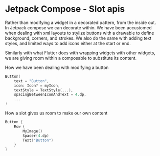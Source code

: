 # Jetpack Compose - Slot apis

Rather than modifying a widget in a decorated pattern, from the inside out. In Jetpack compose we can decorate within.
We have been accustomed when dealing with xml layouts to stylize buttons with a drawable to define background, corners, and strokes.
We also do the same with adding text styles, and limited ways to add icons either at the start or end.

Similarly with what Flutter does with wrapping widgets with other widgets, we are giving room within a composable to substitute 
its content. 

How we have been dealing with modifying a button
```kotlin
Button(
    text = "Button",
    icon: Icon? = myIcon,
    textStyle = TextStyle(...),
    spacingBetweenIconAndText = 4.dp,
    ...
)
```

How a slot gives us room to make our own content
```kotlin
Button {
    Row {
        MyImage()
        Spacer(4.dp)
        Text("Button")
    }
}
```